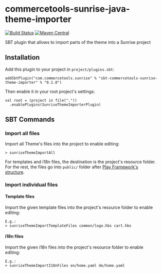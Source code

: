 # commercetools-sunrise-java-theme-importer

[![Build Status](https://travis-ci.org/commercetools/commercetools-sunrise-java-theme-importer.png?branch=master)](https://travis-ci.org/commercetools/commercetools-sunrise-java-theme-importer) [![Maven Central](https://maven-badges.herokuapp.com/maven-central/com.commercetools.sunrise/sbt-commercetools-sunrise-theme-importer/badge.svg)](https://maven-badges.herokuapp.com/maven-central/com.commercetools.sunrise/sbt-commercetools-sunrise-theme-importer)

SBT plugin that allows to import parts of the theme into a Sunrise project

## Installation
Add this plugin to your project in `project/plugins.sbt`:
```
addSbtPlugin("com.commercetools.sunrise" % "sbt-commercetools-sunrise-theme-importer" % "0.1.0")
```

Then enable it in your root project's settings:
```
val root = (project in file("."))
  .enablePlugins(SunriseThemeImporterPlugin)
```

## SBT Commands

### Import all files
Import all Theme's files into the project to enable editing:

```
> sunriseThemeImportAll
```
  
For templates and i18n files, the destination is the project's resource folder. For the rest, the files go into `public/` folder after [Play Framework's structure](https://www.playframework.com/documentation/2.5.x/Anatomy).

### Import individual files

#### Template files

Import the given template files into the project's resource folder to enable editing:

```
E.g.:
> sunriseThemeImportTemplateFiles common/logo.hbs cart.hbs
```

#### i18n files

Import the given i18n files into the project's resource folder to enable editing:

```
E.g.:
> sunriseThemeImportI18nFiles en/home.yaml de/home.yaml
```
